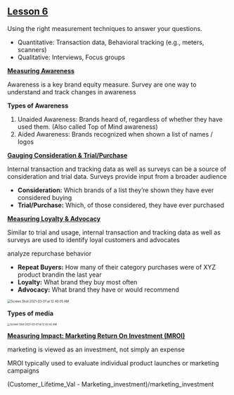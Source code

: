 ## **<u>Lesson 6</u>**

Using the right measurement techniques to answer your questions.

- Quantitative: Transaction data, Behavioral tracking (e.g., meters, scanners)
- Qualitative: Interviews, Focus groups

<u>**Measuring Awareness**</u>

Awareness is a key brand equity measure. Survey are one way to understand and track changes in awareness

**Types of Awareness**

1. Unaided Awareness: Brands heard of, regardless of whether they have used them. (Also called Top of Mind awareness) 
2. Aided Awareness: Brands recognized when shown a list of names / logos

<u>**Gauging Consideration & Trial/Purchase**</u>

Internal transaction and tracking data as well as surveys can be a source of consideration and trial data. Surveys provide input from a broader audience

- **Consideration:** Which brands of a list they’re shown they have ever considered buying
- **Trial/Purchase:** Which, of those considered, they have ever purchased

**<u>Measuring Loyalty & Advocacy</u>**

Similar to trial and usage, internal transaction and tracking data as well as surveys are used to identify loyal customers and advocates

analyze repurchase behavior

- **Repeat Buyers:** How many of their category purchases were of XYZ product brandin the last year
- **Loyalty:** What brand they buy most often
- **Advocacy:** What brand they have or would recommend 

<img src="/Users/ofirdvir/Desktop/Screen Shot 2021-03-01 at 12.40.05 AM.png" alt="Screen Shot 2021-03-01 at 12.40.05 AM" style="zoom:50%;" />



**Types of media**

<img src="/Users/ofirdvir/Desktop/Screen Shot 2021-03-01 at 12.43.42 AM.png" alt="Screen Shot 2021-03-01 at 12.43.42 AM" style="zoom:40%;" />



**<u>Measuring Impact: Marketing Return On Investment (MROI)</u>**

marketing is viewed as an investment, not simply an expense

MROI typically used to evaluate individual product launches or marketing campaigns

(Customer_Lifetime_Val - Marketing_investment)/marketing_investment

